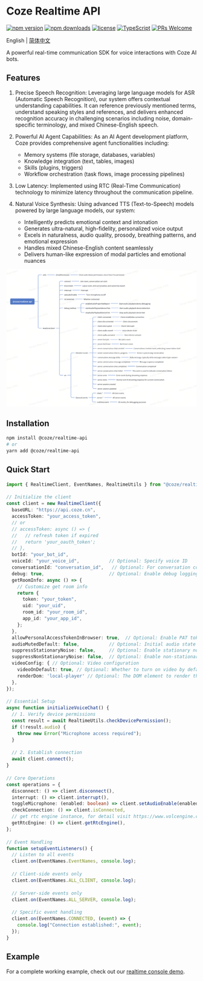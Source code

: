 # Coze Realtime API

[![npm version](https://img.shields.io/npm/v/@coze/realtime-api.svg)](https://www.npmjs.com/package/@coze/realtime-api)
[![npm downloads](https://img.shields.io/npm/dm/@coze/realtime-api.svg)](https://www.npmjs.com/package/@coze/realtime-api)
[![license](https://img.shields.io/npm/l/@coze/realtime-api.svg)](https://github.com/coze-dev/coze-js/blob/main/LICENSE)
[![TypeScript](https://img.shields.io/badge/TypeScript-Ready-blue.svg)](https://www.typescriptlang.org/)
[![PRs Welcome](https://img.shields.io/badge/PRs-welcome-brightgreen.svg)](https://github.com/coze-dev/coze-js/pulls)

English | [简体中文](./README.zh-CN.md)

A powerful real-time communication SDK for voice interactions with Coze AI bots.

## Features
1. Precise Speech Recognition: Leveraging large language models for ASR (Automatic Speech Recognition), our system offers contextual understanding capabilities. It can reference previously mentioned terms, understand speaking styles and references, and delivers enhanced recognition accuracy in challenging scenarios including noise, domain-specific terminology, and mixed Chinese-English speech.

2. Powerful AI Agent Capabilities: As an AI Agent development platform, Coze provides comprehensive agent functionalities including:
   - Memory systems (file storage, databases, variables)
   - Knowledge integration (text, tables, images)
   - Skills (plugins, triggers)
   - Workflow orchestration (task flows, image processing pipelines)

3. Low Latency: Implemented using RTC (Real-Time Communication) technology to minimize latency throughout the communication pipeline.

4. Natural Voice Synthesis: Using advanced TTS (Text-to-Speech) models powered by large language models, our system:
   - Intelligently predicts emotional context and intonation
   - Generates ultra-natural, high-fidelity, personalized voice output
   - Excels in naturalness, audio quality, prosody, breathing patterns, and emotional expression
   - Handles mixed Chinese-English content seamlessly
   - Delivers human-like expression of modal particles and emotional nuances

![api-overview](./assets/api-overview.png)

## Installation

```bash
npm install @coze/realtime-api
# or
yarn add @coze/realtime-api
```

## Quick Start

```ts
import { RealtimeClient, EventNames, RealtimeUtils } from "@coze/realtime-api";

// Initialize the client
const client = new RealtimeClient({
  baseURL: "https://api.coze.cn",
  accessToken: "your_access_token",
  // or
  // accessToken: async () => {
  //   // refresh token if expired
  //   return 'your_oauth_token';
  // },
  botId: "your_bot_id",
  voiceId: "your_voice_id",           // Optional: Specify voice ID
  conversationId: "conversation_id",   // Optional: For conversation continuity
  debug: true,                        // Optional: Enable debug logging
  getRoomInfo: async () => {
    // Customize get room info
    return {
      token: "your_token",
      uid: "your_uid",
      room_id: "your_room_id",
      app_id: "your_app_id",
    };
  },
  allowPersonalAccessTokenInBrowser: true,  // Optional: Enable PAT token usage in browser
  audioMutedDefault: false,           // Optional: Initial audio state (default: false)
  suppressStationaryNoise: false,     // Optional: Enable stationary noise suppression(default: false)
  suppressNonStationaryNoise: false,  // Optional: Enable non-stationary noise suppression(default: false)
  videoConfig: { // Optional: Video configuration
    videoOnDefault: true, // Optional: Whether to turn on video by default, defaults to true
    renderDom: 'local-player' // Optional: The DOM element to render the video stream to
  },
});

// Essential Setup
async function initializeVoiceChat() {
  // 1. Verify device permissions
  const result = await RealtimeUtils.checkDevicePermission();
  if (!result.audio) {
    throw new Error("Microphone access required");
  }

  // 2. Establish connection
  await client.connect();
}

// Core Operations
const operations = {
  disconnect: () => client.disconnect(),
  interrupt: () => client.interrupt(),
  toggleMicrophone: (enabled: boolean) => client.setAudioEnable(enabled),
  checkConnection: () => client.isConnected,
  // get rtc engine instance, for detail visit https://www.volcengine.com/docs/6348/104478#rtcengine
  getRtcEngine: () => client.getRtcEngine(),
};

// Event Handling
function setupEventListeners() {
  // Listen to all events
  client.on(EventNames.EventNames, console.log);

  // Client-side events only
  client.on(EventNames.ALL_CLIENT, console.log);

  // Server-side events only
  client.on(EventNames.ALL_SERVER, console.log);

  // Specific event handling
  client.on(EventNames.CONNECTED, (event) => {
    console.log("Connection established:", event);
  });
}
```

## Example
For a complete working example, check out our [realtime console demo](../../examples/realtime-console).
